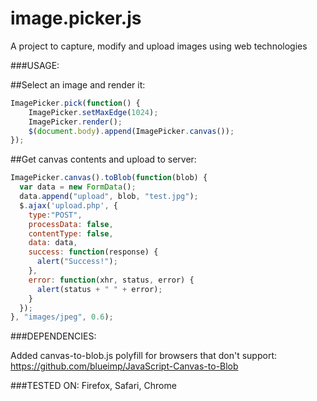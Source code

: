 image.picker.js
===============

A project to capture, modify and upload images using web technologies

###USAGE:

##Select an image and render it:

```javascript
ImagePicker.pick(function() {
    ImagePicker.setMaxEdge(1024);
    ImagePicker.render();
    $(document.body).append(ImagePicker.canvas());
});
```
##Get canvas contents and upload to server:

```javascript
ImagePicker.canvas().toBlob(function(blob) {
  var data = new FormData();
  data.append("upload", blob, "test.jpg");
  $.ajax('upload.php', {
    type:"POST",
    processData: false,
    contentType: false,
    data: data,
    success: function(response) {
      alert("Success!");
    },
    error: function(xhr, status, error) {
      alert(status + " " + error);
    }
  });
}, "images/jpeg", 0.6);
```

###DEPENDENCIES:

Added canvas-to-blob.js polyfill for browsers that don't support: https://github.com/blueimp/JavaScript-Canvas-to-Blob

###TESTED ON:
Firefox, Safari, Chrome